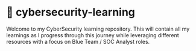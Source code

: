 # 🔐 cybersecurity-learning

Welcome to my CyberSecurity learning repository. This will contain all my learnings as I progress through this journey while leveraging different resources with a focus on Blue Team / SOC Analyst roles.
